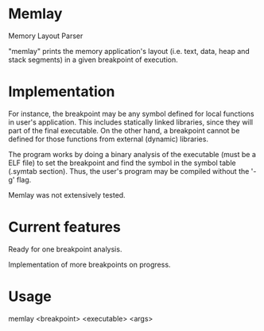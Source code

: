 # Memlay
Memory Layout Parser

"memlay" prints the memory application's layout (i.e. text, data, heap and stack segments) in a given breakpoint of execution.

# Implementation

For instance, the breakpoint may be any symbol defined for local functions in user's application. This includes statically linked libraries, since they will part of the final executable. On the other hand, a breakpoint cannot be defined for those functions from external (dynamic) libraries.

The program works by doing a binary analysis of the executable (must be a ELF file) to set the breakpoint and find the symbol in the symbol table (.symtab section). Thus, the user's program may be compiled without the '-g' flag.

Memlay was not extensively tested.

# Current features

Ready for one breakpoint analysis.

Implementation of more breakpoints on progress.

# Usage
memlay \<breakpoint\> \<executable\> \<args\>
